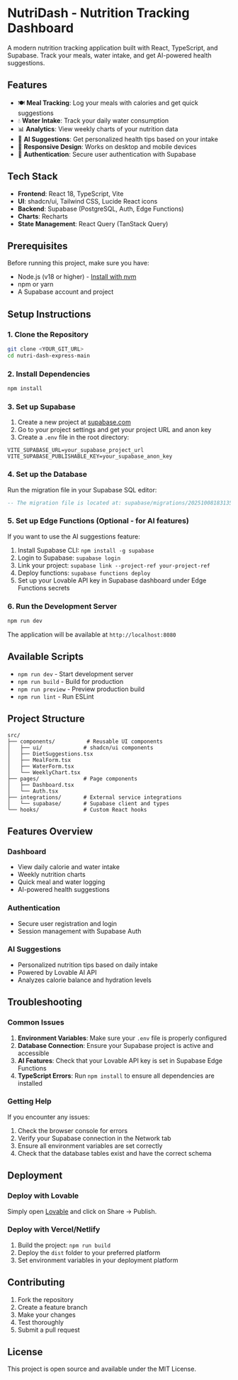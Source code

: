 # NutriDash - Nutrition Tracking Dashboard

A modern nutrition tracking application built with React, TypeScript, and Supabase. Track your meals, water intake, and get AI-powered health suggestions.

## Features

- 🍽️ **Meal Tracking**: Log your meals with calories and get quick suggestions
- 💧 **Water Intake**: Track your daily water consumption
- 📊 **Analytics**: View weekly charts of your nutrition data
- 🤖 **AI Suggestions**: Get personalized health tips based on your intake
- 📱 **Responsive Design**: Works on desktop and mobile devices
- 🔐 **Authentication**: Secure user authentication with Supabase

## Tech Stack

- **Frontend**: React 18, TypeScript, Vite
- **UI**: shadcn/ui, Tailwind CSS, Lucide React icons
- **Backend**: Supabase (PostgreSQL, Auth, Edge Functions)
- **Charts**: Recharts
- **State Management**: React Query (TanStack Query)

## Prerequisites

Before running this project, make sure you have:

- Node.js (v18 or higher) - [Install with nvm](https://github.com/nvm-sh/nvm#installing-and-updating)
- npm or yarn
- A Supabase account and project

## Setup Instructions

### 1. Clone the Repository

```bash
git clone <YOUR_GIT_URL>
cd nutri-dash-express-main
```

### 2. Install Dependencies

```bash
npm install
```

### 3. Set up Supabase

1. Create a new project at [supabase.com](https://supabase.com)
2. Go to your project settings and get your project URL and anon key
3. Create a `.env` file in the root directory:

```env
VITE_SUPABASE_URL=your_supabase_project_url
VITE_SUPABASE_PUBLISHABLE_KEY=your_supabase_anon_key
```

### 4. Set up the Database

Run the migration file in your Supabase SQL editor:

```sql
-- The migration file is located at: supabase/migrations/20251008183135_f9af2fe2-5d04-48eb-bd66-b075d98ab155.sql
```

### 5. Set up Edge Functions (Optional - for AI features)

If you want to use the AI suggestions feature:

1. Install Supabase CLI: `npm install -g supabase`
2. Login to Supabase: `supabase login`
3. Link your project: `supabase link --project-ref your-project-ref`
4. Deploy functions: `supabase functions deploy`
5. Set up your Lovable API key in Supabase dashboard under Edge Functions secrets

### 6. Run the Development Server

```bash
npm run dev
```

The application will be available at `http://localhost:8080`

## Available Scripts

- `npm run dev` - Start development server
- `npm run build` - Build for production
- `npm run preview` - Preview production build
- `npm run lint` - Run ESLint

## Project Structure

```
src/
├── components/          # Reusable UI components
│   ├── ui/             # shadcn/ui components
│   ├── DietSuggestions.tsx
│   ├── MealForm.tsx
│   ├── WaterForm.tsx
│   └── WeeklyChart.tsx
├── pages/              # Page components
│   ├── Dashboard.tsx
│   └── Auth.tsx
├── integrations/       # External service integrations
│   └── supabase/       # Supabase client and types
└── hooks/              # Custom React hooks
```

## Features Overview

### Dashboard
- View daily calorie and water intake
- Weekly nutrition charts
- Quick meal and water logging
- AI-powered health suggestions

### Authentication
- Secure user registration and login
- Session management with Supabase Auth

### AI Suggestions
- Personalized nutrition tips based on daily intake
- Powered by Lovable AI API
- Analyzes calorie balance and hydration levels

## Troubleshooting

### Common Issues

1. **Environment Variables**: Make sure your `.env` file is properly configured
2. **Database Connection**: Ensure your Supabase project is active and accessible
3. **AI Features**: Check that your Lovable API key is set in Supabase Edge Functions
4. **TypeScript Errors**: Run `npm install` to ensure all dependencies are installed

### Getting Help

If you encounter any issues:

1. Check the browser console for errors
2. Verify your Supabase connection in the Network tab
3. Ensure all environment variables are set correctly
4. Check that the database tables exist and have the correct schema

## Deployment

### Deploy with Lovable

Simply open [Lovable](https://lovable.dev) and click on Share -> Publish.

### Deploy with Vercel/Netlify

1. Build the project: `npm run build`
2. Deploy the `dist` folder to your preferred platform
3. Set environment variables in your deployment platform

## Contributing

1. Fork the repository
2. Create a feature branch
3. Make your changes
4. Test thoroughly
5. Submit a pull request

## License

This project is open source and available under the MIT License.
